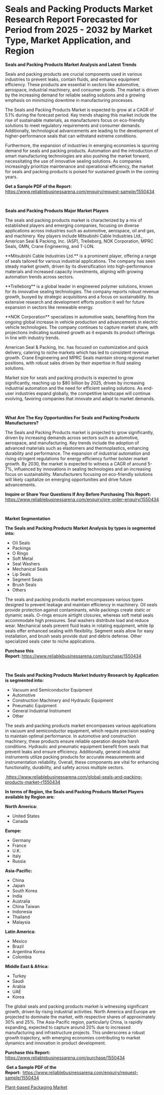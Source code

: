 <p><h1>Seals and Packing Products Market Research Report Forecasted for Period from 2025 -  2032 by Market Type, Market Application, and Region</h1></p><p><strong>Seals and Packing Products Market Analysis and Latest Trends</strong></p>
<p><p>Seals and packing products are crucial components used in various industries to prevent leaks, contain fluids, and enhance equipment efficiency. These products are essential in sectors like automotive, aerospace, industrial machinery, and consumer goods. The market is driven by the increasing demand for reliable sealing solutions and a growing emphasis on minimizing downtime in manufacturing processes.</p><p>The Seals and Packing Products Market is expected to grow at a CAGR of 5.1% during the forecast period. Key trends shaping this market include the rise of sustainable materials, as manufacturers focus on eco-friendly solutions to meet regulatory requirements and consumer demands. Additionally, technological advancements are leading to the development of higher-performance seals that can withstand extreme conditions. </p><p>Furthermore, the expansion of industries in emerging economies is spurring demand for seals and packing products. Automation and the introduction of smart manufacturing technologies are also pushing the market forward, necessitating the use of innovative sealing solutions. As companies increasingly prioritize maintenance and operational efficiency, the market for seals and packing products is poised for sustained growth in the coming years.</p></p>
<p><strong>Get a Sample PDF of the Report:&nbsp;</strong> <a href="https://www.reliablebusinessarena.com/enquiry/request-sample/1550434?utm_campaign=3308&utm_medium=2&utm_source=Github&utm_content=ia&utm_term=08032025&utm_id=seals-and-packing-products">https://www.reliablebusinessarena.com/enquiry/request-sample/1550434</a></p>
<p>&nbsp;</p>
<p><strong>Seals and Packing Products Major Market Players</strong></p>
<p><p>The seals and packing products market is characterized by a mix of established players and emerging companies, focusing on diverse applications across industries such as automotive, aerospace, oil and gas, and machinery. Key players include Mitsubishi Cable Industries Ltd., American Seal & Packing, Inc. (ASP), Trelleborg, NOK Corporation, MPRC Seals, GMN, Crane Engineering, and T-LON.</p><p>**Mitsubishi Cable Industries Ltd.** is a prominent player, offering a range of seals tailored for various industrial applications. The company has seen steady market growth, driven by its diversification into high-performance materials and increased capacity investments, aligning with growing automation trends across sectors.</p><p>**Trelleborg** is a global leader in engineered polymer solutions, known for its innovative sealing technologies. The company reports robust revenue growth, buoyed by strategic acquisitions and a focus on sustainability. Its extensive research and development efforts position it well for future expansion in sectors like renewable energy.</p><p>**NOK Corporation** specializes in automotive seals, benefiting from the ongoing global increase in vehicle production and advancements in electric vehicle technologies. The company continues to capture market share, with projections indicating sustained growth as it expands its product offerings in line with industry trends.</p><p>American Seal & Packing, Inc. has focused on customization and quick delivery, catering to niche markets which has led to consistent revenue growth. Crane Engineering and MPRC Seals maintain strong regional market positions, with robust sales driven by their expertise in fluid sealing solutions.</p><p>Market size for seals and packing products is expected to grow significantly, reaching up to $80 billion by 2025, driven by increasing industrial automation and the need for efficient sealing solutions. As end-user industries expand globally, the competitive landscape will continue evolving, favoring companies that innovate and adapt to market demands.</p></p>
<p>&nbsp;</p>
<p><strong>What Are The Key Opportunities For Seals and Packing Products Manufacturers?</strong></p>
<p><p>The Seals and Packing Products market is projected to grow significantly, driven by increasing demands across sectors such as automotive, aerospace, and manufacturing. Key trends include the adoption of advanced materials such as elastomers and thermoplastics, enhancing durability and performance. The expansion of industrial automation and rising stringent regulations for energy efficiency further bolster market growth. By 2030, the market is expected to witness a CAGR of around 5-7%, influenced by innovations in sealing technologies and an increasing focus on sustainability. Manufacturers focusing on eco-friendly solutions will likely capitalize on emerging opportunities and drive future advancements.</p></p>
<p><strong>Inquire or Share Your Questions If Any Before Purchasing This Report:</strong> <a href="https://www.reliablebusinessarena.com/enquiry/pre-order-enquiry/1550434?utm_campaign=3308&utm_medium=2&utm_source=Github&utm_content=ia&utm_term=08032025&utm_id=seals-and-packing-products">https://www.reliablebusinessarena.com/enquiry/pre-order-enquiry/1550434</a></p>
<p>&nbsp;</p>
<p><strong>Market Segmentation</strong></p>
<p><strong>The Seals and Packing Products Market Analysis by types is segmented into:</strong></p>
<p><ul><li>Oil Seals</li><li>Packings</li><li>O Rings</li><li>Soft Metal</li><li>Seal Washers</li><li>Mechanical Seals</li><li>Lip Seals</li><li>Segment Seals</li><li>Brush Seals</li><li>Others</li></ul></p>
<p><p>The seals and packing products market encompasses various types designed to prevent leakage and maintain efficiency in machinery. Oil seals provide protection against contaminants, while packings create static or dynamic seals. O-rings ensure airtight closures, whereas soft metal seals accommodate high pressures. Seal washers distribute load and reduce wear. Mechanical seals prevent fluid leaks in rotating equipment, while lip seals offer enhanced sealing with flexibility. Segment seals allow for easy installation, and brush seals provide dust and debris defense. Other specialized seals cater to niche applications.</p></p>
<p><strong>Purchase this Report:&nbsp;</strong><a href="https://www.reliablebusinessarena.com/purchase/1550434?utm_campaign=3308&utm_medium=2&utm_source=Github&utm_content=ia&utm_term=08032025&utm_id=seals-and-packing-products">https://www.reliablebusinessarena.com/purchase/1550434</a></p>
<p>&nbsp;</p>
<p><strong>The Seals and Packing Products Market Industry Research by Application is segmented into:</strong></p>
<p><ul><li>Vacuum and Semiconductor Equipment</li><li>Automotive</li><li>Construction Machinery and Hydraulic Equipment</li><li>Pneumatic Equipment</li><li>General Industrial Instrument</li><li>Other</li></ul></p>
<p><p>The seals and packing products market encompasses various applications in vacuum and semiconductor equipment, which require precision sealing to maintain optimal performance. In automotive and construction machinery, these products ensure reliable operation despite harsh conditions. Hydraulic and pneumatic equipment benefit from seals that prevent leaks and ensure efficiency. Additionally, general industrial instruments utilize packing products for accurate measurements and instrumentation reliability. Overall, these components are vital for enhancing functionality, durability, and safety across multiple sectors.</p></p>
<p><a href="https://www.reliablebusinessarena.com/global-seals-and-packing-products-market-r1550434?utm_campaign=3308&utm_medium=2&utm_source=Github&utm_content=ia&utm_term=08032025&utm_id=seals-and-packing-products">&nbsp;https://www.reliablebusinessarena.com/global-seals-and-packing-products-market-r1550434</a></p>
<p><strong>In terms of Region, the Seals and Packing Products Market Players available by Region are:</strong></p>
<p>
    <p> <strong> North America: </strong>
        <ul>
            <li>United States</li>
            <li>Canada</li>
        </ul>
        </p> 
    <p> <strong> Europe: </strong>
        <ul>
            <li>Germany</li>
            <li>France</li>
            <li>U.K.</li>
            <li>Italy</li>
            <li>Russia</li>
        </ul>
        </p> 
    <p> <strong> Asia-Pacific: </strong>
        <ul>
            <li>China</li>
            <li>Japan</li>
            <li>South Korea</li>
            <li>India</li>
            <li>Australia</li>
            <li>China Taiwan</li>
            <li>Indonesia</li>
            <li>Thailand</li>
            <li>Malaysia</li>
        </ul>
        </p> 
    <p> <strong> Latin America: </strong>
        <ul>
            <li>Mexico</li>
            <li>Brazil</li>
            <li>Argentina Korea</li>
            <li>Colombia</li>
        </ul>
        </p> 
    <p> <strong> Middle East & Africa: </strong>
        <ul>
            <li>Turkey</li>
            <li>Saudi</li>
            <li>Arabia</li>
            <li>UAE</li>
            <li>Korea</li>
        </ul>
    </p>
    </p>
<p><p>The global seals and packing products market is witnessing significant growth, driven by rising industrial activities. North America and Europe are projected to dominate the market, with respective shares of approximately 30% and 25%. The Asia-Pacific region, particularly China, is rapidly expanding, expected to capture around 20% due to increased manufacturing and infrastructure projects. This underscores a robust growth trajectory, with emerging economies contributing to market dynamics and innovation in product development.</p></p>
<p><strong>Purchase this Report: </strong><a href="https://www.reliablebusinessarena.com/purchase/1550434?utm_campaign=3308&utm_medium=2&utm_source=Github&utm_content=ia&utm_term=08032025&utm_id=seals-and-packing-products">https://www.reliablebusinessarena.com/purchase/1550434</a></p>
<p>&nbsp;<strong>Get a Sample PDF of the Report:&nbsp;&nbsp;</strong><a href="https://www.reliablebusinessarena.com/enquiry/request-sample/1550434?utm_campaign=3308&utm_medium=2&utm_source=Github&utm_content=ia&utm_term=08032025&utm_id=seals-and-packing-products">https://www.reliablebusinessarena.com/enquiry/request-sample/1550434</a></p>
<p><strong></strong></p>
<p><p><a href="https://github.com/wynonachirei9/Market-Research-Report-List-1/blob/main/plant-based-packaging-market.md?utm_campaign=3308&utm_medium=2&utm_source=Github&utm_content=ia&utm_term=08032025&utm_id=seals-and-packing-products">Plant-based Packaging Market</a></p></p>